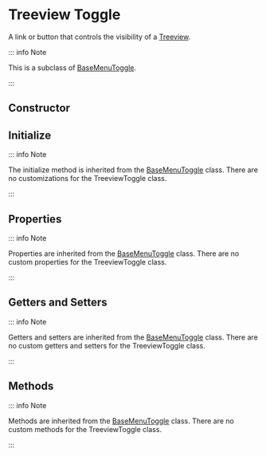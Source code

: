 # Treeview Toggle

A link or button that controls the visibility of a [Treeview](./treeview).

::: info Note

This is a subclass of [BaseMenuToggle](./base-menu-toggle).

:::

## Constructor

## Initialize

::: info Note

The initialize method is inherited from the [BaseMenuToggle](./base-menu-toggle#initialize) class. There are no customizations for the TreeviewToggle class.

:::

## Properties

::: info Note

Properties are inherited from the [BaseMenuToggle](./base-menu-toggle#properties) class. There are no custom properties for the TreeviewToggle class.

:::

## Getters and Setters

::: info Note

Getters and setters are inherited from the [BaseMenuToggle](./base-menu-toggle#getters-and-setters) class. There are no custom getters and setters for the TreeviewToggle class.

:::

## Methods

::: info Note

Methods are inherited from the [BaseMenuToggle](./base-menu-toggle#methods) class. There are no custom methods for the TreeviewToggle class.

:::
